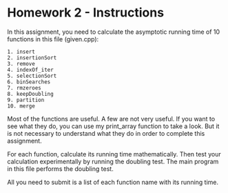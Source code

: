 # Homework 2 - Instructions

In this assignment, you need to calculate the asymptotic running time of 10 functions in this file (given.cpp):
```
1. insert
2. insertionSort
3. remove
4. indexOf_iter
5. selectionSort
6. binSearches
7. rmzeroes
8. keepDoubling
9. partition
10. merge
```
Most of the functions are useful. A few are not very useful. If you want to see what they do, you can use my print_array function to take a look. But it is not necessary to understand what they do in order to complete this assignment.

For each function, calculate its running time mathematically. Then test your calculation experimentally by running the doubling test. The main program in this file performs the doubling test. 

All you need to submit is a list of each function name with its running time.